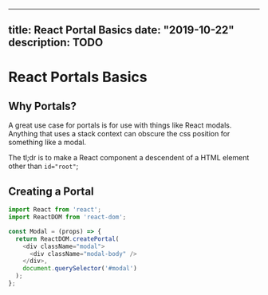 
---
title: React Portal Basics
date: "2019-10-22"
description: TODO
---

# React Portals Basics

## Why Portals?

A great use case for portals is for use with things like React modals. Anything that uses a stack context can obscure the css position for something like a modal.

The tl;dr is to make a React component a descendent of a HTML element other than `id="root"`;

## Creating a Portal

```javascript
import React from 'react';
import ReactDOM from 'react-dom';

const Modal = (props) => {
  return ReactDOM.createPortal(
    <div className="modal">
      <div className="modal-body" />
    </div>,
    document.querySelector('#modal')
  );
};
```


